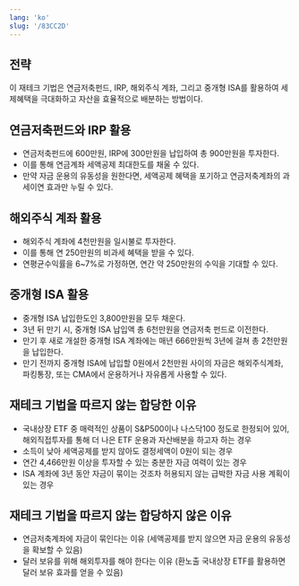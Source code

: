 ```yaml
---
lang: 'ko'
slug: '/83CC2D'
---
```


## 전략

이 재테크 기법은 연금저축펀드, IRP, 해외주식 계좌, 그리고 중개형 ISA를 활용하여 세제혜택을 극대화하고 자산을 효율적으로 배분하는 방법이다.

## 연금저축펀드와 IRP 활용

- 연금저축펀드에 600만원, IRP에 300만원을 납입하여 총 900만원을 투자한다.
- 이를 통해 연금계좌 세액공제 최대한도를 채울 수 있다.
- 만약 자금 운용의 유동성을 원한다면, 세액공제 혜택을 포기하고 연금저축계좌의 과세이연 효과만 누릴 수 있다.

## 해외주식 계좌 활용

- 해외주식 계좌에 4천만원을 일시불로 투자한다.
- 이를 통해 연 250만원의 비과세 혜택을 받을 수 있다.
- 연평균수익률을 6~7%로 가정하면, 연간 약 250만원의 수익을 기대할 수 있다.

## 중개형 ISA 활용

- 중개형 ISA 납입한도인 3,800만원을 모두 채운다.
- 3년 뒤 만기 시, 중개형 ISA 납입액 총 6천만원을 연금저축 펀드로 이전한다.
- 만기 후 새로 개설한 중개형 ISA 계좌에는 매년 666만원씩 3년에 걸쳐 총 2천만원을 납입한다.
- 만기 전까지 중개형 ISA에 납입할 0원에서 2천만원 사이의 자금은 해외주식계좌, 파킹통장, 또는 CMA에서 운용하거나 자유롭게 사용할 수 있다.

## 재테크 기법을 따르지 않는 합당한 이유

- 국내상장 ETF 중 매력적인 상품이 S&P500이나 나스닥100 정도로 한정되어 있어, 해외직접투자를 통해 더 나은 ETF 운용과 자산배분을 하고자 하는 경우
- 소득이 낮아 세액공제를 받지 않아도 결정세액이 0원이 되는 경우
- 연간 4,466만원 이상을 투자할 수 있는 충분한 자금 여력이 있는 경우
- ISA 계좌에 3년 동안 자금이 묶이는 것조차 허용되지 않는 급박한 자금 사용 계획이 있는 경우

## 재테크 기법을 따르지 않는 합당하지 않은 이유

- 연금저축계좌에 자금이 묶인다는 이유 (세액공제를 받지 않으면 자금 운용의 유동성을 확보할 수 있음)
- 달러 보유를 위해 해외투자를 해야 한다는 이유 (환노출 국내상장 ETF를 활용하면 달러 보유 효과를 얻을 수 있음)

